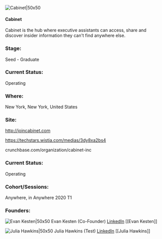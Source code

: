 

![Cabinet|50x50](https://apimg.techstars.com/connect/images/image_files/5f03b5cda36c115493000012/original/Cabinet-logomark_256px.png)

#### Cabinet
Cabinet is the hub where executive assistants can access, share and discover insider information they can't find anywhere else.

### Stage: 
Seed - Graduate 

### Current Status: 
Operating

### Where:
New York, New York, United States

### Site:
http://joincabinet.com

https://techstars.wistia.com/medias/3dy8xa2bs4

crunchbase.com/organization/cabinet-inc

### Current Status: 
Operating

### Cohort/Sessions: 
Anywhere, in Anywhere 2020 T1

### Founders: 

![Evan Kesten|50x50](https://apimg.techstars.com/connect/images/image_files/5ecd931434a60d7de9000031/original/Evan_Profile_Fun_Min.png) Evan Kesten (Co-Founder) [LinkedIn](https://linkedin.com/in/evan-kesten-61861617) [[Evan Kesten]]

![Julia Hawkins|50x50](https://www.f6s.com/images/profile-placeholder-user.jpg) Julia Hawkins (Test) [LinkedIn](https://linkedin.com/in/julia-hawkins-168b5054) [[Julia Hawkins]]


